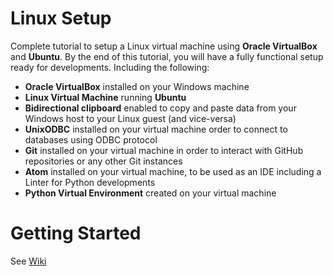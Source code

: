 # Linux Setup
Complete tutorial to setup a Linux virtual machine using **Oracle VirtualBox** and **Ubuntu**. By the end of this tutorial, you will have a fully functional setup ready for developments. Including the following:
- **Oracle VirtualBox** installed on your Windows machine
- **Linux Virtual Machine** running **Ubuntu**
- **Bidirectional clipboard** enabled to copy and paste data from your Windows host to your Linux guest (and vice-versa)
- **UnixODBC** installed on your virtual machine order to connect to databases using ODBC protocol
- **Git** installed on your virtual machine in order to interact with GitHub repositories or any other Git instances
- **Atom** installed on your virtual machine, to be used as an IDE including a Linter for Python developments
- **Python Virtual Environment** created on your virtual machine

# Getting Started
See [Wiki](https://github.com/alexisrolland/linux-setup/wiki)
